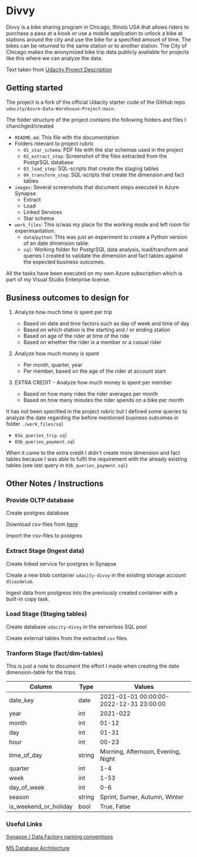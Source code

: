 # Divvy
Divvy is a bike sharing program in Chicago, Illinois USA that allows riders to purchase a pass at a kiosk or use a mobile application to unlock a bike at stations around the city and use the bike for a specified amount of time. The bikes can be returned to the same station or to another station. The City of Chicago makes the anonymized bike trip data publicly available for projects like this where we can analyze the data.

Text taken from [Udacity Project Description](https://learn.udacity.com/nanodegrees/nd0277/parts/cd11530/lessons/015dff86-2a7f-4a70-a35b-a8026e662389/concepts/48cb5238-ea63-4256-83bb-ab3d79d69b48)  

## Getting started
The project is a fork of the official Udacity starter code of the GitHub repo ```udacity/Azure-Data-Warehouse-Project:main```.

The folder structure of the project contains the following folders and files I chanchged/created
- ```README.md```: This file with the documentation
- Folders relevant to project rubric
  - ```01_star_schema```: PDF file with the star schemas used in the project
  - ```02_extract_step```: Screenshot of the files extracted from the PostgrSQL database
  - ```03_load_step```: SQL-scripts that create the staging tables
  - ```04_transform_step```: SQL-scripts that create the dimension and fact tables
- ```images```: Several screenshots that document steps executed in Azure Synapse
  - Extract
  - Load
  - Linked Services
  - Star schema
- ```work_files```: This is/was my place for the working mode and left room for experimantation.
  - ```data```/```python```: This was just an experiment to create a Python version of an date dimension table.
  - ```sql```: Working folder for PostgrSQL data analysis, load/transform and queries I created to validate the dimension and fact tables against the expected business outcomes. 

All the tasks have been executed on my own Azure subscription which is part of my Visual Studio Enterprise license.

## Business outcomes to design for

1. Analyze how much time is spent per trip
   - Based on date and time factors such as day of week and time of day
   - Based on which station is the starting and / or ending station
   - Based on age of the rider at time of the ride
   - Based on whether the rider is a member or a casual rider

2. Analyze how much money is spent
   - Per month, quarter, year
   - Per member, based on the age of the rider at account start

3. EXTRA CREDIT - Analyze how much money is spent per member
   - Based on how many rides the rider averages per month
   - Based on how many minutes the rider spends on a bike per month

It has not been specified in the project rubric but I defined some queries to analyze the date regarding the before mentioned business outcomes in folder ```./work_files/sql```
- ```03a_queries_trip.sql```
- ```03b_queries_payment.sql```

When it came to the extra credit I didn't create more dimension and fact tables because I was able to fulfil the requirement with the already existing tables (see last query in ```03b_queries_payment.sql```)

## Other Notes / Instructions

### Provide OLTP database

Create postgres database

Download csv-files from [here](https://video.udacity-data.com/topher/2022/March/622a5fc6_azure-data-warehouse-projectdatafiles/azure-data-warehouse-projectdatafiles.zip)

Import the csv-files to postgres

### Extract Stage (Ingest data)

Create linked service for postgres in Synapse

Create a new blob container ```udacity-divvy``` in the existing storage account ```dlsazdelab```.

Ingest data from postgress into the previously created container with a built-in copy task.

### Load Stage (Staging tables)

Create database ```udacity-divvy``` in the serverless SQL pool

Create external tables from the extracted ```csv``` files.

### Tranform Stage (fact/dim-tables)

This is just a note to document the effort I made when creating the date dimension-table for the trips. 

| Column                | Type   | Values                                  |
| --------------------- | ------ | --------------------------------------- |
| date_key              | date   | 2021-01-01 00:00:00-2022-12-31 23:00:00 |
| year                  | int    | 2021-022                                |
| month                 | int    | 01-12                                   |
| day                   | int    | 01-31                                   |
| hour                  | int    | 00-23                                   |
| time_of_day           | string | Morning, Afternoon, Evening, Night      |
| quarter               | int    | 1-4                                     |
| week                  | int    | 1-53                                    |
| day_of_week           | int    | 0-6                                     |
| season                | string | Sprint, Sumer, Autumn, Winter           |
| is_weekend_or_holiday | bool   | True, False                             |

### Useful Links

[Synapse / Data Factory naming conventions](https://erwindekreuk.com/2020/07/azure-data-factory-naming-conventions/#:%7E:text=There%20are%20a%20few%20standard%20naming%20conventions%20that,begin%20with%20a%20letter%2C%20number%20or%20underscore%20%28_%29.)

[MS Database Architecture](https://learn.microsoft.com/en-us/azure/architecture/databases/)
